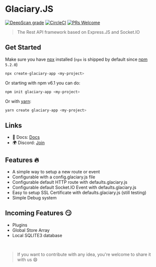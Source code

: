 # Glaciary.JS
[![DeepScan grade](https://deepscan.io/api/teams/5144/projects/7012/branches/64070/badge/grade.svg)](https://deepscan.io/dashboard#view=project&tid=5144&pid=7012&bid=64070)
[![CircleCI](https://circleci.com/gh/GabrielLeonte/create-glaciary-app.svg?style=svg)](https://circleci.com/gh/GabrielLeonte/create-glaciary-app)
[![PRs Welcome](https://img.shields.io/badge/PRs-welcome-brightgreen.svg?style=flat-square)](https://github.com/GabrielLeonte/Glaciary.JS/pulls)


> The Rest API framework based on Express.JS and Socket.IO

## Get Started 

Make sure you have [npx](https://www.npmjs.com/package/npx) installed (`npx` is shipped by default since [npm](https://www.npmjs.com/get-npm) `5.2.0`)

```bash
npx create-glaciary-app <my-project>
```

Or starting with npm v6.1 you can do:

```bash
npm init glaciary-app <my-project>
```

Or with [yarn](https://yarnpkg.com/en/):

```bash
yarn create glaciary-app <my-project>
```

## Links
* :book: Docs: [Docs](https://github.com/GabrielLeonte/glaciary-docs)
* :earth_africa: Discord: [Join](https://discord.gg/h3uKEt4)

## Features :fire:
* A simple way to setup a new route or event
* Configurable with a config.glaciary.js file
* Configurable default HTTP route with defaults.glaciary.js
* Configurable default Socket.IO Event with defaults.glaciary.js
* Easy to setup SSL Certificate with defaults.glaciary.js (still testing)
* Simple Debug system

## Incoming Features :smirk:
* Plugins
* Global Store Array
* Local SQLITE3 database

<br/> 

> If you want to contribute with any idea, you're welcome to share it with us :smile:

 
